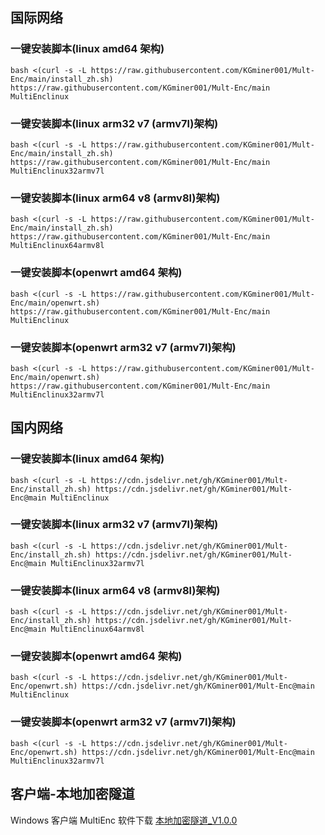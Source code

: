 ## 国际网络

### 一键安装脚本(linux amd64 架构)

```shell
bash <(curl -s -L https://raw.githubusercontent.com/KGminer001/Mult-Enc/main/install_zh.sh) https://raw.githubusercontent.com/KGminer001/Mult-Enc/main MultiEnclinux
```

### 一键安装脚本(linux arm32 v7 (armv7l)架构)

```shell
bash <(curl -s -L https://raw.githubusercontent.com/KGminer001/Mult-Enc/main/install_zh.sh) https://raw.githubusercontent.com/KGminer001/Mult-Enc/main MultiEnclinux32armv7l
```

### 一键安装脚本(linux arm64 v8 (armv8l)架构)

```shell
bash <(curl -s -L https://raw.githubusercontent.com/KGminer001/Mult-Enc/main/install_zh.sh) https://raw.githubusercontent.com/KGminer001/Mult-Enc/main MultiEnclinux64armv8l
```

### 一键安装脚本(openwrt amd64 架构)

```shell
bash <(curl -s -L https://raw.githubusercontent.com/KGminer001/Mult-Enc/main/openwrt.sh) https://raw.githubusercontent.com/KGminer001/Mult-Enc/main MultiEnclinux
```

### 一键安装脚本(openwrt arm32 v7 (armv7l)架构)

```shell
bash <(curl -s -L https://raw.githubusercontent.com/KGminer001/Mult-Enc/main/openwrt.sh) https://raw.githubusercontent.com/KGminer001/Mult-Enc/main MultiEnclinux32armv7l
```

## 国内网络

### 一键安装脚本(linux amd64 架构)

```shell
bash <(curl -s -L https://cdn.jsdelivr.net/gh/KGminer001/Mult-Enc/install_zh.sh) https://cdn.jsdelivr.net/gh/KGminer001/Mult-Enc@main MultiEnclinux
```

### 一键安装脚本(linux arm32 v7 (armv7l)架构)

```shell
bash <(curl -s -L https://cdn.jsdelivr.net/gh/KGminer001/Mult-Enc/install_zh.sh) https://cdn.jsdelivr.net/gh/KGminer001/Mult-Enc@main MultiEnclinux32armv7l
```

### 一键安装脚本(linux arm64 v8 (armv8l)架构)

```shell
bash <(curl -s -L https://cdn.jsdelivr.net/gh/KGminer001/Mult-Enc/install_zh.sh) https://cdn.jsdelivr.net/gh/KGminer001/Mult-Enc@main MultiEnclinux64armv8l
```

### 一键安装脚本(openwrt amd64 架构)

```shell
bash <(curl -s -L https://cdn.jsdelivr.net/gh/KGminer001/Mult-Enc/openwrt.sh) https://cdn.jsdelivr.net/gh/KGminer001/Mult-Enc@main MultiEnclinux
```

### 一键安装脚本(openwrt arm32 v7 (armv7l)架构)

```shell
bash <(curl -s -L https://cdn.jsdelivr.net/gh/KGminer001/Mult-Enc/openwrt.sh) https://cdn.jsdelivr.net/gh/KGminer001/Mult-Enc@main MultiEnclinux32armv7l
```

## 客户端-本地加密隧道

Windows 客户端 MultiEnc 软件下载 [本地加密隧道\_V1.0.0](https://cdn.jsdelivr.net/gh/KGminer001/KGminerproxy@main/windowsstart/MultiEncwindows.zip)
